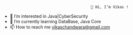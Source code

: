                                             👋 Hi, I’m Vikas !
                                            
- 👀 I’m interested in Java|CyberSecurity
- 🌱 I’m currently learning DataBase, Java Core
- 📫 How to reach me vikaschandwara@gmail.com

<!---
07-vikas/07-vikas is a ✨ special ✨ repository because its `README.md` (this file) appears on your GitHub profile.
You can click the Preview link to take a look at your changes.
--->
